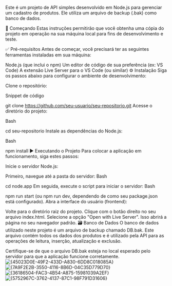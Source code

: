 Este é um projeto de API simples desenvolvido em Node.js para gerenciar um cadastro de produtos. Ele utiliza um arquivo de backup (.bak) como banco de dados.

🚀 Começando
Estas instruções permitirão que você obtenha uma cópia do projeto em operação na sua máquina local para fins de desenvolvimento e teste.

✅ Pré-requisitos
Antes de começar, você precisará ter as seguintes ferramentas instaladas em sua máquina:

Node.js (que inclui o npm)
Um editor de código de sua preferência (ex: VS Code)
A extensão Live Server para o VS Code (ou similar)
⚙️ Instalação
Siga os passos abaixo para configurar o ambiente de desenvolvimento:

Clone o repositório:

Snippet de código

git clone https://github.com/seu-usuario/seu-repositorio.git
Acesse o diretório do projeto:

Bash

cd seu-repositorio
Instale as dependências do Node.js:

Bash

npm install
▶️ Executando o Projeto
Para colocar a aplicação em funcionamento, siga estes passos:

Inicie o servidor Node.js:

Primeiro, navegue até a pasta do servidor:
Bash

cd node.app
Em seguida, execute o script para iniciar o servidor:
Bash

npm run start
(ou npm run dev, dependendo de como seu package.json está configurado).
Abra a interface do usuário (frontend):

Volte para o diretório raiz do projeto.
Clique com o botão direito no seu arquivo index.html.
Selecione a opção "Open with Live Server". Isso abrirá a página no seu navegador padrão.
🗃️ Banco de Dados
O banco de dados utilizado neste projeto é um arquivo de backup chamado DB.bak. Este arquivo contém todos os dados dos produtos e é utilizado pela API para as operações de leitura, inserção, atualização e exclusão.

Certifique-se de que o arquivo DB.bak esteja no local esperado pelo servidor para que a aplicação funcione corretamente.
![{45023D0E-49F2-433D-A830-6DD8C018085A}](https://github.com/user-attachments/assets/d9c7047c-2bfd-401c-ab2f-ce1386bdf13c)
![{7A9F2E2B-3550-4116-8B6D-04C35D779D70}](https://github.com/user-attachments/assets/77c2bb0a-1363-4ec8-95f3-8b313eaa98ac)
![{36186504-FAC3-4B54-A875-15981039A2EF}](https://github.com/user-attachments/assets/89282856-d212-4c21-a45e-46c12e42f9a4)
![{5752967C-3762-4137-87C1-98F791D31606}](https://github.com/user-attachments/assets/5f928513-034e-4ecf-a65a-78eff2b8723f)

